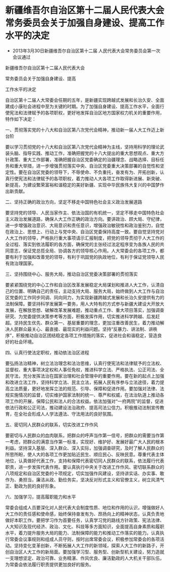 # 新疆维吾尔自治区第十二届人民代表大会常务委员会关于加强自身建设、提高工作水平的决定

- 2013年3月30日新疆维吾尔自治区第十二届
人民代表大会常务委员会第一次会议通过

<!-- INFO END -->

新疆维吾尔自治区第十二届人民代表大会

常务委员会关于加强自身建设、提高

工作水平的决定

自治区第十二届人大常委会任期的五年，是新疆实现跨越式发展和长治久安、全面建成小康社会进程中至为关键的时期。为了加强自身建设、提高工作水平，全面行使宪法和法律赋予的各项职权，更好地发挥自治区地方国家权力机关的重要作用，特作如下决定：

一、贯彻落实党的十八大和自治区第八次党代会精神，推动新一届人大工作迈上新台阶

要以学习贯彻党的十八大和自治区第八次党代会精神为主线，坚持用科学的理论武装头脑、指导实践、推动工作，准确把握党的十八大提出的重大思想观点、重大方针政策、重大工作部署，准确把握自治区党委确定的治疆理念、战略选择、目标任务和重大举措，进一步增强贯彻落实中央、自治区党委重大决策部署的自觉性和坚定性。要在自治区党委的领导下，不辱使命、不负重托，奋发有为、开拓创新，认真行使宪法和法律赋予的各项职权，着力推动人大各项工作取得新进展、新突破、新提高，为建设繁荣富裕和谐稳定的美好新疆、实现中华民族伟大复兴的中国梦作出新贡献。

二、坚持正确的政治方向，坚定不移走中国特色社会主义政治发展道路

要坚持党的领导、人民当家作主、依法治国的有机统一，坚定不移走中国特色社会主义政治发展道路，确保人大工作正确的政治方向。要讲政治、顾大局、守纪律，进一步增强政治意识、大局意识和责任意识，增强政治敏锐性和政治鉴别力，自觉在政治上、思想上、行动上与党中央、自治区党委保持高度一致。要自觉坚持党对人大工作的领导，严格执行重大事项请示汇报制度，把党的领导贯彻于人大工作的全过程、落实到依法履职的各方面，确保党的主张经过法定程序变为各族人民的共同意志，保证党总揽全局、协调各方的领导核心作用。人大常委会的各项工作，都要有利于加强和改善党的领导，有利于巩固党的执政地位，有利于保证党领导人民有效治理国家。

三、坚持围绕中心、服务大局，推动自治区党委决策部署的贯彻落实

要紧紧围绕党的中心工作和自治区改革发展稳定大局谋划和推进人大工作，认清自己的位置、明确自己的责任，主动支持大局、服务大局，始终做到人大工作与自治区党委的工作同步同调、同向同力，为实现新疆跨越式发展和长治久安提供有力的法制保障。要坚持科学发展第一要务，用人大特有的方式参与新疆大建设大开放大发展，在解放思想、破解改革发展难题，推动重点工作、重大项目落实，加强调查研究、为党委提供决策参考等方面，积极发挥作用，切实推进科学跨越、后发赶超。坚持民生优先、群众第一、基层重要的理念，更加注重改善民生，着力推动解决人民群众最关心、最直接、最现实的利益问题。坚持“反暴力、讲法制、讲秩序”，积极推动自治区团结稳定各项工作措施的落实，促进社会和谐稳定，营造良好的社会环境。

四、认真行使法定职权，推动依法治区进程

要弘扬法治精神，树立法治理念和法治思维，认真行使宪法和法律赋予的立法权、监督权、重大事项决定权和人事任免权，推进科学立法、严格执法、公正司法、全民守法，充分发挥法治在国家治理和社会管理中的重要作用。要在新的起点上加强和改进立法工作，坚持科学立法、民主立法，拓展人民有序参与立法途径，着力提高立法质量，更好地发挥立法的规范、引导、保障和促进作用。要加强对法律、法规实施情况的监督，切实维护国家法制的统一、尊严和权威，在法治轨道上推动各项工作的开展，保障公民和法人的合法权益。依法加强对“一府两院”的监督，促进依法行政和公正司法，推动建设法治政府、提高司法公信力。积极推动法制宣传教育，在全社会形成人人学法遵法、守法用法的良好氛围。

五、密切同人民群众的联系，切实改进工作作风

要密切与人民群众的血肉联系，把群众的呼声当作第一信号，把群众的需要当作第一考虑，把群众的满意当作第一标准，实现好、维护好、发展好最广大人民的根本利益。坚持深入基层、深入群众、深入实际，加强调查研究，及时了解人民群众的所思所盼，使人大的各项工作更加贴近民生、顺应民心、反映民意。尊重代表主体地位，认真做好代表工作，支持和保障代表密切同人民群众的联系，依法履行代表职责，进一步发挥代表作用。要认真执行中央关于改进工作作风、密切联系群众的八项规定和自治区党委的十项规定，切实加强作风建设，坚持讲实话、办实事、敢作为、勇担当，廉洁从政、勤俭务实，坚决反对形式主义和官僚主义，树立风清气正、勤政为民的良好形象。

六、加强学习，提高履职能力和水平

常委会组成人员要深化对人民代表大会制度性质、地位和作用的认识，增强做好人大工作的责任感和使命感，始终保持奋发有为、昂扬向上的精神状态，认真负责地做好本职工作。要把学习作为首要任务，认真学习党的路线方针政策、宪法法律、人大知识及现代经济、政治、文化、科技等多方面知识，全面提高自身素质和履职水平，着力提升服务大局的能力、法制保障的能力和推动工作落实的能力。认真执行常委会议事规则和组成人员守则，按时出席常委会议，积极参加常委会的各项活动。坚持变化变革创新，不断拓展人大工作的新领域，探索人大工作的新路子，开创自治区人大工作的新局面。要加强学习型、服务型、创新型机关建设，努力造就一支理想坚定、政治可靠、业务精湛、作风优良、廉洁勤政的人大机关干部队伍，为常委会依法履行职责提供更加良好的服务。
